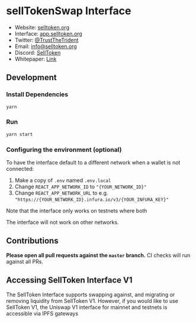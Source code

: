 # sellTokenSwap Interface


- Website: [selltoken.org](https://selltoken.org)
- Interface: [app.selltoken.org](https://app.selltoken.org)
- Twitter: [@TrustTheTrident](https://twitter.com/TrustTheTrident)
- Email: [info@selltoken.org](info@selltoken.org)
- Discord: [SellToken](https://discord.gg/hnGd6VTd)
- Whitepaper: [Link](https://selltoken.org/Whitepaper.pdf)


## Development

### Install Dependencies

```bash
yarn
```

### Run

```bash
yarn start
```

### Configuring the environment (optional)

To have the interface default to a different network when a wallet is not connected:

1. Make a copy of `.env` named `.env.local`
2. Change `REACT_APP_NETWORK_ID` to `"{YOUR_NETWORK_ID}"`
3. Change `REACT_APP_NETWORK_URL` to e.g. `"https://{YOUR_NETWORK_ID}.infura.io/v3/{YOUR_INFURA_KEY}"` 

Note that the interface only works on testnets where both 

The interface will not work on other networks.

## Contributions

**Please open all pull requests against the `master` branch.** 
CI checks will run against all PRs.

## Accessing SellToken Interface V1

The SellToken Interface supports swapping against, and migrating or removing liquidity from SellToken V1. However,
if you would like to use SellToken V1, the Uniswap V1 interface for mainnet and testnets is accessible via IPFS gateways 
